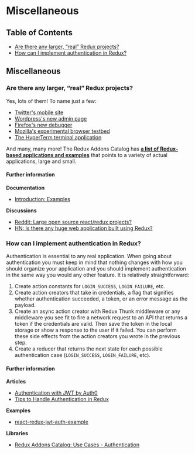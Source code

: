 # Miscellaneous

## Table of Contents

* [Are there any larger, “real” Redux projects?](miscellaneous.md#miscellaneous-real-projects)
* [How can I implement authentication in Redux?](miscellaneous.md#miscellaneous-authentication)

## Miscellaneous

### Are there any larger, “real” Redux projects?

Yes, lots of them! To name just a few:

* [Twitter's mobile site](https://twitter.com/necolas/status/727538799966715904)
* [Wordpress's new admin page](https://github.com/Automattic/wp-calypso)
* [Firefox's new debugger](https://github.com/jlongster/debugger.html)
* [Mozilla's experimental browser testbed](https://github.com/mozilla/tofino)
* [The HyperTerm terminal application](https://github.com/zeit/hyperterm)

And many, many more! The Redux Addons Catalog has [**a list of Redux-based applications and examples**](https://github.com/markerikson/redux-ecosystem-links/blob/master/apps-and-examples.md) that points to a variety of actual applications, large and small.

#### Further information

**Documentation**

* [Introduction: Examples](../gioi-thieu-ve-shippo/examples.md)

**Discussions**

* [Reddit: Large open source react/redux projects?](https://www.reddit.com/r/reactjs/comments/496db2/large_open_source_reactredux_projects/)
* [HN: Is there any huge web application built using Redux?](https://news.ycombinator.com/item?id=10710240)

### How can I implement authentication in Redux?

Authentication is essential to any real application. When going about authentication you must keep in mind that nothing changes with how you should organize your application and you should implement authentication in the same way you would any other feature. It is relatively straightforward:

1. Create action constants for `LOGIN_SUCCESS`, `LOGIN_FAILURE`, etc.
2. Create action creators that take in credentials, a flag that signifies whether authentication succeeded, a token, or an error message as the payload.
3. Create an async action creator with Redux Thunk middleware or any middleware you see fit to fire a network request to an API that returns a token if the credentials are valid. Then save the token in the local storage or show a response to the user if it failed. You can perform these side effects from the action creators you wrote in the previous step.
4. Create a reducer that returns the next state for each possible authentication case \(`LOGIN_SUCCESS`, `LOGIN_FAILURE`, etc\).

#### Further information

**Articles**

* [Authentication with JWT by Auth0](https://auth0.com/blog/2016/01/04/secure-your-react-and-redux-app-with-jwt-authentication/)
* [Tips to Handle Authentication in Redux](https://medium.com/@MattiaManzati/tips-to-handle-authentication-in-redux-2-introducing-redux-saga-130d6872fbe7)

**Examples**

* [react-redux-jwt-auth-example](https://github.com/joshgeller/react-redux-jwt-auth-example)

**Libraries**

* [Redux Addons Catalog: Use Cases - Authentication](https://github.com/markerikson/redux-ecosystem-links/blob/master/use-cases.md#authentication)

